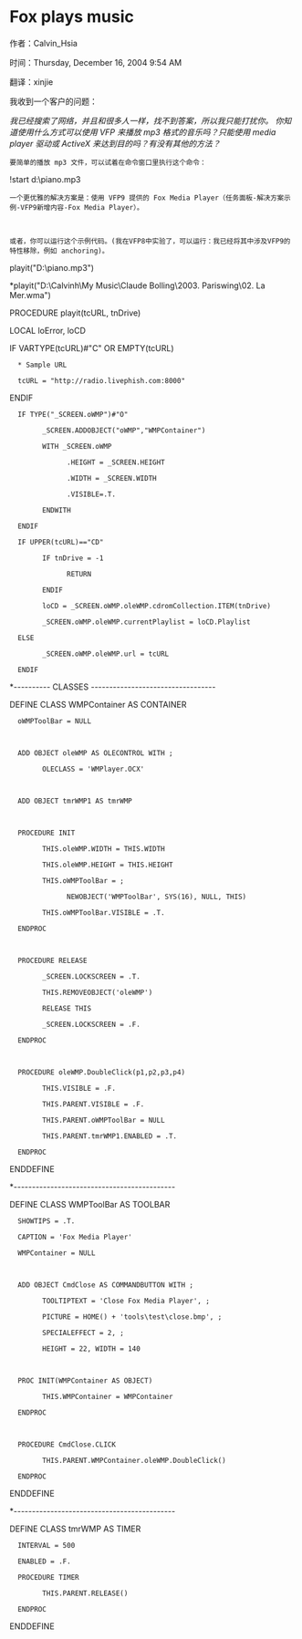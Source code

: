 # Fox plays music
作者：Calvin_Hsia

时间：Thursday, December 16, 2004 9:54 AM

翻译：xinjie 
 
我收到一个客户的问题：

_我已经搜索了网络，并且和很多人一样，找不到答案，所以我只能打扰你。_
_你知道使用什么方式可以使用 VFP 来播放 mp3 格式的音乐吗？只能使用 media player 驱动或 ActiveX 来达到目的吗？有没有其他的方法？_


 

    要简单的播放 mp3 文件，可以试着在命令窗口里执行这个命令：

!start d:\piano.mp3

 

    一个更优雅的解决方案是：使用 VFP9 提供的 Fox Media Player（任务面板-解决方案示例-VFP9新增内容-Fox Media Player）。

  

    或者，你可以运行这个示例代码。(我在VFP8中实验了，可以运行：我已经将其中涉及VFP9的特性移除，例如 anchoring)。

 

playit("D:\piano.mp3")

*playit("D:\Calvinh\My Music\Claude Bolling\2003. Pariswing\02. La Mer.wma")

PROCEDURE playit(tcURL, tnDrive)

 

LOCAL loError, loCD

IF VARTYPE(tcURL)#"C" OR EMPTY(tcURL)

      * Sample URL

      tcURL = "http://radio.livephish.com:8000"

ENDIF

 

      IF TYPE("_SCREEN.oWMP")#"O"

            _SCREEN.ADDOBJECT("oWMP","WMPContainer")

            WITH _SCREEN.oWMP

                  .HEIGHT = _SCREEN.HEIGHT

                  .WIDTH = _SCREEN.WIDTH

                  .VISIBLE=.T.

            ENDWITH

      ENDIF

      IF UPPER(tcURL)=="CD"

            IF tnDrive = -1

                  RETURN

            ENDIF

            loCD = _SCREEN.oWMP.oleWMP.cdromCollection.ITEM(tnDrive)

            _SCREEN.oWMP.oleWMP.currentPlaylist = loCD.Playlist

      ELSE

            _SCREEN.oWMP.oleWMP.url = tcURL

      ENDIF

 

 

 

 

 

 

*---------- CLASSES ----------------------------------

DEFINE CLASS WMPContainer AS CONTAINER

      oWMPToolBar = NULL

 

      ADD OBJECT oleWMP AS OLECONTROL WITH ;

            OLECLASS = 'WMPlayer.OCX'

 

      ADD OBJECT tmrWMP1 AS tmrWMP

 

      PROCEDURE INIT

            THIS.oleWMP.WIDTH = THIS.WIDTH

            THIS.oleWMP.HEIGHT = THIS.HEIGHT

            THIS.oWMPToolBar = ;

                  NEWOBJECT('WMPToolBar', SYS(16), NULL, THIS)

            THIS.oWMPToolBar.VISIBLE = .T.

      ENDPROC

 

      PROCEDURE RELEASE

            _SCREEN.LOCKSCREEN = .T.

            THIS.REMOVEOBJECT('oleWMP')

            RELEASE THIS

            _SCREEN.LOCKSCREEN = .F.

      ENDPROC

 

      PROCEDURE oleWMP.DoubleClick(p1,p2,p3,p4)

            THIS.VISIBLE = .F.

            THIS.PARENT.VISIBLE = .F.

            THIS.PARENT.oWMPToolBar = NULL

            THIS.PARENT.tmrWMP1.ENABLED = .T.

      ENDPROC

ENDDEFINE

 

 

 

 

*--------------------------------------------

DEFINE CLASS WMPToolBar AS TOOLBAR

      SHOWTIPS = .T.

      CAPTION = 'Fox Media Player'

      WMPContainer = NULL

 

      ADD OBJECT CmdClose AS COMMANDBUTTON WITH ;

            TOOLTIPTEXT = 'Close Fox Media Player', ;

            PICTURE = HOME() + 'tools\test\close.bmp', ;

            SPECIALEFFECT = 2, ;

            HEIGHT = 22, WIDTH = 140

 

      PROC INIT(WMPContainer AS OBJECT)

            THIS.WMPContainer = WMPContainer

      ENDPROC

 

      PROCEDURE CmdClose.CLICK

            THIS.PARENT.WMPContainer.oleWMP.DoubleClick()

      ENDPROC

ENDDEFINE

 

 

 

 

*--------------------------------------------

DEFINE CLASS tmrWMP AS TIMER

      INTERVAL = 500

      ENABLED = .F.

      PROCEDURE TIMER

            THIS.PARENT.RELEASE()

      ENDPROC

ENDDEFINE
